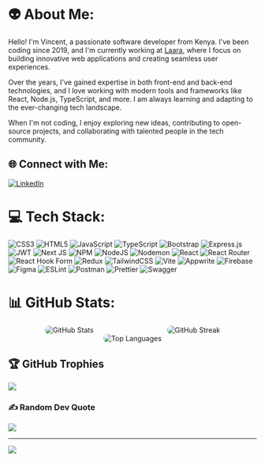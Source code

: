 # 👽 About Me:
Hello! I'm Vincent, a passionate software developer from Kenya. I've been coding since 2019, and I'm currently working at [Laara](https://laaragroup.com), where I focus on building innovative web applications and creating seamless user experiences.

Over the years, I've gained expertise in both front-end and back-end technologies, and I love working with modern tools and frameworks like React, Node.js, TypeScript, and more. I am always learning and adapting to the ever-changing tech landscape.

When I'm not coding, I enjoy exploring new ideas, contributing to open-source projects, and collaborating with talented people in the tech community.

## 🌐 Connect with Me:
[![LinkedIn](https://img.shields.io/badge/LinkedIn-0077B5?style=for-the-badge&logo=linkedin&logoColor=white)](https://www.linkedin.com/in/vincent-otieno-12477533b/)

# 💻 Tech Stack:
![CSS3](https://img.shields.io/badge/css3-%231572B6.svg?style=for-the-badge&logo=css3&logoColor=white) ![HTML5](https://img.shields.io/badge/html5-%23E34F26.svg?style=for-the-badge&logo=html5&logoColor=white) ![JavaScript](https://img.shields.io/badge/javascript-%23323330.svg?style=for-the-badge&logo=javascript&logoColor=%23F7DF1E) ![TypeScript](https://img.shields.io/badge/typescript-%23007ACC.svg?style=for-the-badge&logo=typescript&logoColor=white) ![Bootstrap](https://img.shields.io/badge/bootstrap-%238511FA.svg?style=for-the-badge&logo=bootstrap&logoColor=white) ![Express.js](https://img.shields.io/badge/express.js-%23404d59.svg?style=for-the-badge&logo=express&logoColor=%2361DAFB) ![JWT](https://img.shields.io/badge/JWT-black?style=for-the-badge&logo=JSON%20web%20tokens) ![Next JS](https://img.shields.io/badge/Next-black?style=for-the-badge&logo=next.js&logoColor=white) ![NPM](https://img.shields.io/badge/NPM-%23CB3837.svg?style=for-the-badge&logo=npm&logoColor=white) ![NodeJS](https://img.shields.io/badge/node.js-6DA55F?style=for-the-badge&logo=node.js&logoColor=white) ![Nodemon](https://img.shields.io/badge/NODEMON-%23323330.svg?style=for-the-badge&logo=nodemon&logoColor=%BBDEAD) ![React](https://img.shields.io/badge/react-%2320232a.svg?style=for-the-badge&logo=react&logoColor=%2361DAFB) ![React Router](https://img.shields.io/badge/React_Router-CA4245?style=for-the-badge&logo=react-router&logoColor=white) ![React Hook Form](https://img.shields.io/badge/React%20Hook%20Form-%23EC5990.svg?style=for-the-badge&logo=reacthookform&logoColor=white) ![Redux](https://img.shields.io/badge/redux-%23593d88.svg?style=for-the-badge&logo=redux&logoColor=white) ![TailwindCSS](https://img.shields.io/badge/tailwindcss-%2338B2AC.svg?style=for-the-badge&logo=tailwind-css&logoColor=white) ![Vite](https://img.shields.io/badge/vite-%23646CFF.svg?style=for-the-badge&logo=vite&logoColor=white) ![Appwrite](https://img.shields.io/badge/Appwrite-%23FD366E.svg?style=for-the-badge&logo=appwrite&logoColor=white) ![Firebase](https://img.shields.io/badge/firebase-a08021?style=for-the-badge&logo=firebase&logoColor=ffcd34) ![Figma](https://img.shields.io/badge/figma-%23F24E1E.svg?style=for-the-badge&logo=figma&logoColor=white) ![ESLint](https://img.shields.io/badge/ESLint-4B3263?style=for-the-badge&logo=eslint&logoColor=white) ![Postman](https://img.shields.io/badge/Postman-FF6C37?style=for-the-badge&logo=postman&logoColor=white) ![Prettier](https://img.shields.io/badge/prettier-%23F7B93E.svg?style=for-the-badge&logo=prettier&logoColor=black) ![Swagger](https://img.shields.io/badge/-Swagger-%23Clojure?style=for-the-badge&logo=swagger&logoColor=white)

# 📊 GitHub Stats:
<div style="display: flex; justify-content: space-around;">
  <img src="https://github-readme-stats.vercel.app/api?username=VynceUpp&theme=radical&hide_border=false&include_all_commits=true&count_private=true&border_radius=10" alt="GitHub Stats" style="border-radius: 10px;"/>
  <img src="https://github-readme-streak-stats.herokuapp.com/?user=VynceUpp&theme=radical&hide_border=false&border_radius=10" alt="GitHub Streak" style="border-radius: 10px;"/>
</div>
<div style="display: flex; justify-content: center;">
  <img src="https://github-readme-stats.vercel.app/api/top-langs/?username=VynceUpp&theme=radical&hide_border=false&include_all_commits=true&count_private=true&layout=compact&border_radius=10" alt="Top Languages" style="border-radius: 10px;"/>
</div>

## 🏆 GitHub Trophies
![](https://github-profile-trophy.vercel.app/?username=VynceUpp&theme=radical&no-frame=false&no-bg=true&margin-w=4&border_radius=10)

### ✍️ Random Dev Quote
![](https://quotes-github-readme.vercel.app/api?type=horizontal&theme=radical)

---
[![](https://visitcount.itsvg.in/api?id=VynceUpp&icon=4&color=0)](https://visitcount.itsvg.in)

<!-- Proudly created with GPRM ( https://gprm.itsvg.in ) -->
